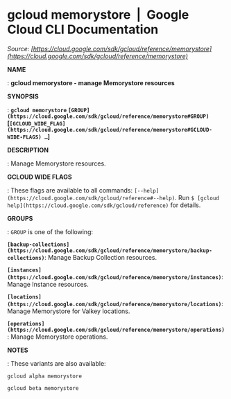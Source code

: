 # gcloud memorystore  |  Google Cloud CLI Documentation

*Source: [https://cloud.google.com/sdk/gcloud/reference/memorystore](https://cloud.google.com/sdk/gcloud/reference/memorystore)*

**NAME**

: **gcloud memorystore - manage Memorystore resources**

**SYNOPSIS**

: **`gcloud memorystore` `[GROUP](https://cloud.google.com/sdk/gcloud/reference/memorystore#GROUP)` [`[GCLOUD_WIDE_FLAG](https://cloud.google.com/sdk/gcloud/reference/memorystore#GCLOUD-WIDE-FLAGS) …`]**

**DESCRIPTION**

: Manage Memorystore resources.

**GCLOUD WIDE FLAGS**

: These flags are available to all commands: `[--help](https://cloud.google.com/sdk/gcloud/reference#--help)`.
Run `$ [gcloud help](https://cloud.google.com/sdk/gcloud/reference)` for details.

**GROUPS**

: ``GROUP`` is one of the following:

**`[backup-collections](https://cloud.google.com/sdk/gcloud/reference/memorystore/backup-collections)`**:
Manage Backup Collection resources.

**`[instances](https://cloud.google.com/sdk/gcloud/reference/memorystore/instances)`**:
Manage Instance resources.

**`[locations](https://cloud.google.com/sdk/gcloud/reference/memorystore/locations)`**:
Manage Memorystore for Valkey locations.

**`[operations](https://cloud.google.com/sdk/gcloud/reference/memorystore/operations)`**:
Manage Memorystore operations.

**NOTES**

: These variants are also available:

```
gcloud alpha memorystore
```

```
gcloud beta memorystore
```